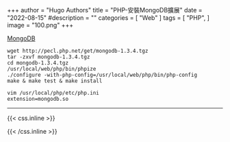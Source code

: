 +++
author = "Hugo Authors"
title = "PHP-安裝MongoDB擴展"
date = "2022-08-15"
#description = ""
categories = [
    "Web"
]
tags = [
    "PHP",
]
image = "100.png"
+++

[MongoDB](https://pecl.php.net/package/mongodb)

    wget http://pecl.php.net/get/mongodb-1.3.4.tgz    
    tar -zxvf mongodb-1.3.4.tgz    
    cd mongodb-1.3.4.tgz    
    /usr/local/web/php/bin/phpize    
    ./configure -with-php-config=/usr/local/web/php/bin/php-config    
    make & make test & make install
    
    vim /usr/local/php/etc/php.ini    
    extension=mongodb.so

***

{{< css.inline >}}
<style>
.emojify {
	font-family: Apple Color Emoji, Segoe UI Emoji, NotoColorEmoji, Segoe UI Symbol, Android Emoji, EmojiSymbols;
	font-size: 2rem;
	vertical-align: middle;
}
@media screen and (max-width:650px) {
  .nowrap {
    display: block;
    margin: 25px 0;
  }
}
</style>
{{< /css.inline >}}
